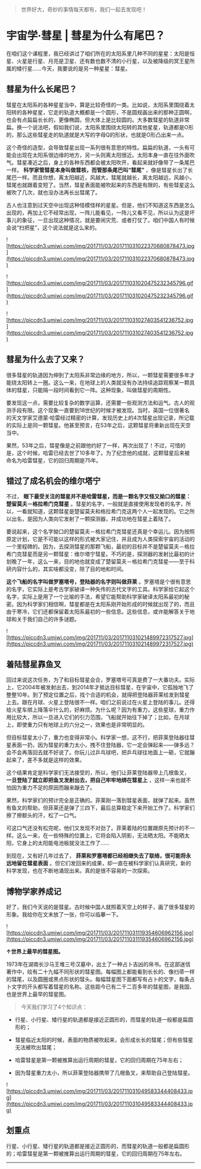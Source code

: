 > 世界好大，奇妙的事情每天都有，我们一起去发现吧！

# 宇宙学·彗星 | 彗星为什么有尾巴？

在咱们这个课程里，我已经讲过了咱们所在的太阳系里几种不同的星星：太阳是恒星、火星是行星、月亮是卫星、还有数也数不清的小行星，以及被降级的冥王星所属的矮行星……今天，我要说的是另一种星星：彗星。

## 彗星为什么长尾巴？

彗星在太阳系的各种星星当中，算是比较奇怪的一类。比如说，太阳系里围绕着太阳转的各种星星，它走的轨道大概都是一个圆形，不是圆规画出来的那种正圆啊，也会有点扁扁长长的，更像椭圆，但大体上是比较圆的。大多数彗星的轨道非常扁。换一个说法吧，假如我们说，太阳系里围绕太阳转的其他星星，轨道都是O形的，那么这些彗星走的轨道就是大写的字母Q的形状，也就是O形凸出来一点。

这个奇怪的造型，会导致彗星出现一系列很有意思的特性。扁扁的轨道，一头有可能会出现在太阳系很边缘的地方，另一头则离太阳很近。太阳本身一直在往外面吹气。彗星凑近之后，身上的各种东西都会被太阳吹开，看起来就好像带了一条尾巴一样。 **科学家管彗星本身叫做彗核，而管那条尾巴叫“彗尾”** ，像是彗星长出了长尾巴一样。而且你想，离太阳越近，风越大，彗尾就越长，离太阳越远，风越小，彗尾也就跟着变短了。当然，彗星表面能被吹起来的东西是有限的，有些彗星这么被吹了几次，就也没办法再长出彗尾了。

古人也注意到过天空中出现这种怪模怪样的星星。但是，他们不知道这东西是怎么出现的，再加上它不经常出现，一阵儿能看见，一阵儿又看不见，所以认为这是坏事儿的象征，一旦出现这种情况，就是要闹灾荒、或者打仗了。咱们中国人有时候会说“扫把星”，这个说法就是这么来的。    

![https://piccdn3.umiwi.com/img/201711/03/201711031022370680878473.jpg](https://piccdn3.umiwi.com/img/201711/03/201711031022370680878473.jpg)

![https://piccdn3.umiwi.com/img/201711/03/201711031020475232345796.gif](https://piccdn3.umiwi.com/img/201711/03/201711031020475232345796.gif)

![https://piccdn3.umiwi.com/img/201711/03/201711031027403541236752.jpg](https://piccdn3.umiwi.com/img/201711/03/201711031027403541236752.jpg)

## 彗星为什么去了又来？

很多彗星的轨道因为伸到了太阳系非常边缘的地方，所以，一颗彗星需要很多年才能绕太阳转上一圈。这么一来，在地球上的人类就没有办法持续追踪观察某一颗具体的彗星，只能隔一段时间看到它一阵。这种现象，叫做彗星的周期性。

要发现这一点，需要比较复杂的数学运算，还需要一些观测方法和运气。古人的观测手段有限。这个现象一直要到18世纪的时候才被发现。当时，英国一位很著名的天文学家艾德蒙·哈雷经过精密的计算，发现历史上的4次彗星出现记录，所记载的实际上是同一颗彗星。他甚至预言，在53年之后，这颗彗星将重新出现在天空当中。

果然，53年之后，彗星像是之前跟他约好了一样，再次出现了！不过，可惜的是，这个时候，哈雷已经去世了10多年了。为了纪念他的成就，这颗彗星后来被命名为哈雷彗星，它的回归周期是75年。    

## 错过了成名机会的维尔塔宁

不过， **眼下最受关注的彗星并不是哈雷彗星，而是一颗名字又怪又拗口的彗星：楚留莫夫－格拉希门克彗星** 。彗星的名字，一般就是直接使用发现者的名字，所以，一看就知道，这颗彗星是楚留莫夫和格拉希门克这两个人一起发现的。它之所以出名，是因为人类向它发射了一颗探测器，并成功地在彗星上着陆了。

要说起来，这个名字拗口的楚留莫夫－格拉希门克彗星还真是个幸运儿。因为按照原定计划，它是不可能以这样的形式被大家记住，并且成为人类探索宇宙的活动的一个里程碑的。因为，去探测彗星的那颗飞船，最初的目标并不是楚留莫夫－格拉希门克彗星而是另一颗彗星：维尔塔宁彗星。不巧的是，探测器的发射比最初的计划晚了一年，这么一来，目的地也就变成了楚留莫夫－格拉希门克彗星——至于科研内容什么的，其实啥都没变，除了目的地和时间。

 **这个飞船的名字叫做罗塞塔号，登陆器的名字则叫做菲莱** 。罗塞塔是个很有意思的名字，它实际上是考古学家破译一种失传的古代文字的工具。科学家给它起这个名字，实际上是用了一个比喻的手法，希望它能帮助科学家破译太阳系最初的秘密。因为科学家们相信啊，彗星都是在太阳系刚开始形成的时候就出现了的，而且由于寒冷，它们还都保留着太阳系最初的一些信息。这些信息，或许能解答关于地球和关于我们自己的许多谜题。

![https://piccdn3.umiwi.com/img/201711/03/201711031021489972317527.jpg](https://piccdn3.umiwi.com/img/201711/03/201711031021489972317527.jpg)

## 着陆彗星靠鱼叉

回过来说这次任务，为了和目标彗星会合，罗塞塔号可真是费了一大番功夫。实际上，它2004年被发射出去，到2014年才抵达目标彗星，在宇宙中，它孤独地飞了整整10年。到了预定位置之后，找个合适的机会，就得把登陆器菲莱给发到彗星上去。跟在月球、火星上登陆很不一样。咱们之前说过在火星上登陆的事儿。还得给火星车绑上降落伞什么的，好麻烦。为什么呢？因为有重力，这些星球，重力作用比较大，所以一旦进入它们的引力范围，飞船就开始往下掉了；比如，在月球上，即使重力只有地球上的六分之一，效果也是非常明显的。

但目标彗星太小了，重力也变得非常小。科学家一想，这不行，把菲莱登陆器往彗星表面一扔，因为彗星的重力太小，拽不住登陆器，它一定会弹起来——弹多远？会不会再落回去就不好说了。你玩儿过乒乓球吧，把乒乓球往地面上一砸，它就蹦起来了，差不多就是这样的效果。

这个结果肯定是科学家们无法接受的，所以，他们让菲莱登陆器带上几根鱼叉， **一旦登陆了就立即把鱼叉发射出去，把自己牢牢地绑在彗星上** ，这样一来也就不怕因为重力不足的原因而蹦来蹦去了。

果然，科学家们的预计完全是正确的。菲莱刚一落到彗星表面，就弹了起来。虽然有鱼叉的帮助，但菲莱还是弹了三四下，最后总算稳定下来开始工作了。科学家们擦了擦额头的汗，松了一口气。

可这口气还没有松完呢，他们又发现不对劲了。菲莱着陆的位置跟原先预计的不一样。这么一来，在一些特殊的位置上，它将会陷入阴影，无法晒太阳。不能晒太阳，它身上的太阳能电池板就没法工作了……

到现在，又有好几年过去了， **菲莱和罗塞塔都已经相继失去了联络，很可能将永远地留在彗星表面** 。但它们发回来的成果，却一直在被科学家们认真研究，新的科学发现，也在不断地涌现出来。真的是很不容易的一次探索。

## 博物学家养成记

好了，我们今天说的是彗星。古时候中国人就照着天空上的样子，画了很多彗星的形象。我给你在文末放了一张，你可以临摹一下。

![https://piccdn3.umiwi.com/img/201711/03/201711031119354606962156.jpg](https://piccdn3.umiwi.com/img/201711/03/201711031119354606962156.jpg)

 **↑世界上最早的彗星图。**

1973年在湖南长沙马王堆三号汉墓中，出土了一种占卜吉凶的帛书。在这部迷信著作中，绘有二十九幅不同形状的彗星图。每幅图上都能看到长长的、像扫帚一样的彗尾，以及圆圈或黑点形状的彗头。每幅彗星图下面都写有占卜的文字，每条占卜文字的开头都写着彗星的名称。这些距今已有二千二百多年的彗星图，是我国、也是世界上最早的彗星图。

> 今天我们学习了4个知识点：

* 行星、小行星、矮行星的轨道都是接近正圆形的，而彗星的轨道一般都是扁圆形的；

* 彗星临近太阳的时候，表面的物质被吹起来，会形成长长的彗尾；但有些彗星无法被吹出彗尾；

* 哈雷彗星是第一颗被推算出运行周期的彗星，它的回归周期在75年左右；

* 因为彗星重力太小，所以菲莱登陆器携带了几根鱼叉，来帮助自己登陆彗星。

![https://piccdn3.umiwi.com/img/201711/03/201711031049583344408433.jpg](https://piccdn3.umiwi.com/img/201711/03/201711031049583344408433.jpg)

## 划重点

行星、小行星、矮行星的轨道都是接近正圆形的，而彗星的轨道一般都是扁圆形的；哈雷彗星是第一颗被推算出运行周期的彗星，它的回归周期在75年左右。


---
